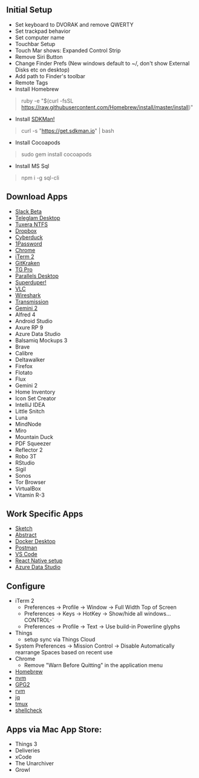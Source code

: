 ## Initial Setup
- Set keyboard to DVORAK and remove QWERTY
- Set trackpad behavior
- Set computer name
- Touchbar Setup
- Touch Mar shows: Expanded Control Strip
- Remove Siri Button
- Change Finder Prefs (New windows default to ~/, don't show External Disks etc on desktop)
- Add path to Finder's toolbar
- Remote Tags
- Install Homebrew
> ruby -e "$(curl -fsSL https://raw.githubusercontent.com/Homebrew/install/master/install)"
- Install [SDKMan!](https://sdkman.io/install)
> curl -s "https://get.sdkman.io" | bash
- Install Cocoapods
> sudo gem install cocoapods
- Install MS Sql
> npm i -g sql-cli

## Download Apps
- [Slack Beta](https://slack.com/beta/mac)
- [Teleglam Desktop](https://desktop.telegram.org/)
- [Tuxera NTFS](https://www.tuxera.com/products/tuxera-ntfs-for-mac/download/)
- [Dropbox](https://www.dropbox.com/downloading)
- [Cyberduck](https://cyberduck.io/download/)
- [1Password](https://1password.com/downloads/mac/)
- [Chrome](https://www.google.com/chrome/)
- [iTerm 2](https://www.iterm2.com/downloads.html)
- [GitKraken](https://www.gitkraken.com/download/mac)
- [TG Pro](https://www.tunabellysoftware.com/tgpro/)
- [Parallels Desktop](https://www.parallels.com/products/desktop/trial/)
- [Superduper!](https://www.shirt-pocket.com/SuperDuper/SuperDuperDescription.html)
- [VLC](https://www.videolan.org/vlc/download-macosx.html)
- [Wireshark](https://www.wireshark.org/#download)
- [Transmission](https://transmissionbt.com/download/)
- [Gemini 2](https://macpaw.com/gemini)
- Alfred 4
- Android Studio
- Axure RP 9
- Azure Data Studio
- Balsamiq Mockups 3
- Brave
- Calibre
- Deltawalker
- Firefox
- Flotato
- Flux
- Gemini 2
- Home Inventory
- Icon Set Creator
- IntelliJ IDEA
- Little Snitch
- Luna
- MindNode
- Miro
- Mountain Duck
- PDF Squeezer
- Reflector 2
- Robo 3T
- RStudio
- Sigil
- Sonos
- Tor Browser
- VirtualBox
- Vitamin R-3

## Work Specific Apps
- [Sketch](https://www.sketch.com/get/)
- [Abstract](https://app.abstract.com/download)
- [Docker Desktop](https://www.docker.com/products/docker-desktop)
- [Postman](https://www.getpostman.com/downloads/)
- [VS Code](https://code.visualstudio.com/download)
- [React Native setup](https://facebook.github.io/react-native/docs/getting-started)
- [Azure Data Studio](https://docs.microsoft.com/en-us/sql/azure-data-studio/download)

## Configure
- iTerm 2
  - Preferences -> Profile -> Window -> Full Width Top of Screen
  - Preferences -> Keys -> HotKey -> Show/hide all windows... CONTROL-`
  - Preferences -> Profile -> Text -> Use build-in Powerline glyphs
- Things
  - setup sync via Things Cloud
- System Preferences -> Mission Control -> Disable Automatically rearrange Spaces based on recent use
- Chrome
  - Remove "Warn Before Quitting" in the application menu
- [Homebrew](https://brew.sh/)
- [nvm](https://github.com/nvm-sh/nvm#installation-and-update) 
- [GPG2](https://docs.releng.linuxfoundation.org/en/latest/gpg.html)
- [rvm](https://rvm.io/rvm/install)
- [jq](https://stedolan.github.io/jq/download/)
- [tmux](https://github.com/tmux/tmux)
- [shellcheck](https://github.com/koalaman/shellcheck)

## Apps via Mac App Store:
- Things 3
- Deliveries
- xCode
- The Unarchiver
- Growl
